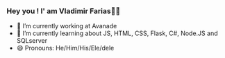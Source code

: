 ### Hey you ! I' am Vladimir Farias👊🏾

- 🔭 I’m currently working at Avanade
- 🌱 I’m currently learning about JS, HTML, CSS, Flask, C#, Node.JS and SQLserver 
- 😄 Pronouns: He/Him/His/Ele/dele

